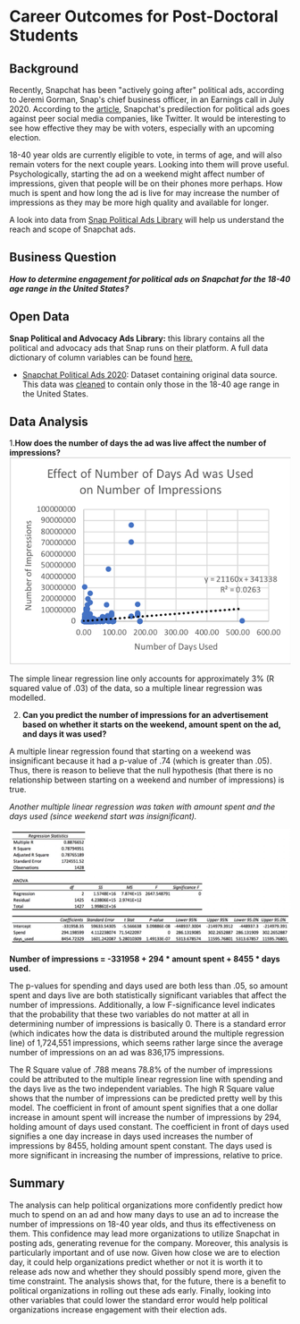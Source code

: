 # Career Outcomes for Post-Doctoral Students
## Background
Recently, Snapchat has been "actively going after" political ads, according to Jeremi Gorman, Snap's chief business officer, in an Earnings call in July 2020. According to the [article](), Snapchat's predilection for political ads goes against peer social media companies, like Twitter. It would be interesting to see how effective they may be with voters, especially with an upcoming election. 

18-40 year olds are currently eligible to vote, in terms of age, and will also remain voters for the next couple years. Looking into them will prove useful. Psychologically, starting the ad on a weekend might affect number of impressions, given that people will be on their phones more perhaps. How much is spent and how long the ad is live for may increase the number of impressions as they may be more high quality and available for longer.

A look into data from [Snap Political Ads Library]() will help us understand the reach and scope of Snapchat ads.

## Business Question
___How to determine engagement for political ads on Snapchat for the 18-40 age range in the United States?___

## Open Data 
__Snap Political and Advocacy Ads Library:__ this library contains all the political and advocacy ads that Snap runs on their platform. A full data dictionary of column variables can be found [here.](https://github)
- [Snapchat Political Ads 2020](https://github.): Dataset containing original data source. This data was [cleaned](https://github.com/) to contain only those in the 18-40 age range in the United States.

## Data Analysis 

1.__How does the number of days the ad was live affect the number of impressions?__
![alt text](https://github.com/skang06/snapchat_political_ads_2020/blob/master/days_used.png)

The simple linear regression line only accounts for approximately 3% (R squared value of .03) of the data, so a multiple linear regression was modelled.

2. __Can you predict the number of impressions for an advertisement based on whether it starts on the weekend, amount spent on the ad, and days it was used?__

A multiple linear regression found that starting on a weekend was insignificant because it had a p-value of .74 (which is greater than .05). Thus, there is reason to believe that the null hypothesis (that there is no relationship between starting on a weekend and number of impressions) is true. 

_Another multiple linear regression was taken with amount spent and the days used (since weekend start was insignificant)._ 

![alt text](https://github.com/skang06/snapchat_political_ads_2020/blob/master/stats.png)

__Number of impressions = -331958 + 294 * amount spent + 8455 * days used.__

The p-values for spending and days used are both less than .05, so amount spent and days live are both statistically significant variables that affect the number of impressions. Additionally, a low F-significance level indicates that the probability that these two variables do not matter at all in determining number of impressions is basically 0. There is a standard error (which indicates how the data is distributed around the multiple regression line) of 1,724,551 impressions, which seems rather large since the average number of impressions on an ad was 836,175 impressions.

The R Square value of .788 means 78.8% of the number of impressions could be attributed to the multiple linear regression line with spending and the days live as the two independent variables. The high R Square value shows that the number of impressions can be predicted pretty well by this model. The coefficient in front of amount spent signifies that a one dollar increase in amount spent will increase the number of impressions by 294, holding amount of days used constant. The coefficient in front of days used signifies a one day increase in days used increases the number of impressions by 8455, holding amount spent constant. The days used is more significant in increasing the number of impressions, relative to price. 

## Summary
The analysis can help political organizations more confidently predict how much to spend on an ad and how many days to use an ad to increase the number of impressions on 18-40 year olds, and thus its effectiveness on them. This confidence may lead more organizations to utilize Snapchat in posting ads, generating revenue for the company. Moreover, this analysis is particularly important and of use now. Given how close we are to election day, it could help organizations predict whether or not it is worth it to release ads now and whether they should possibly spend more, given the time constraint. The analysis shows that, for the future, there is a benefit to political organizations in rolling out these ads early. 
Finally, looking into other variables that could lower the standard error would help political organizations increase engagement with their election ads.
